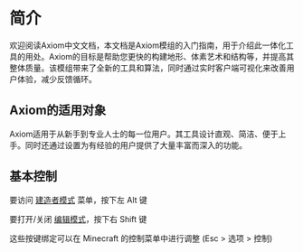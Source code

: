 # 简介

欢迎阅读Axiom中文文档，本文档是Axiom模组的入门指南，用于介绍此一体化工具的用处。Axiom的目标是帮助您更快的构建地形、体素艺术和结构等，并提高其整体质量。该模组带来了全新的工具和算法，同时通过实时客户端可视化来改善用户体验，减少反馈循环。

## Axiom的适用对象

Axiom适用于从新手到专业人士的每一位用户。其工具设计直观、简洁、便于上手。同时还通过设置为有经验的用户提供了大量丰富而深入的功能。

## 基本控制

要访问 [建造者模式](builder/intro.md) 菜单，按下左 Alt 键

要打开/关闭 [编辑模式](editor/intro.md)，按下右 Shift 键

这些按键绑定可以在 Minecraft 的控制菜单中进行调整 (Esc > 选项 > 控制)
